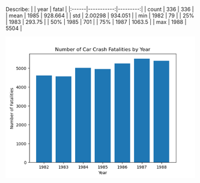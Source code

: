 Describe:
|       |       year |    fatal |
|:------|-----------:|---------:|
| count |  336       |  336     |
| mean  | 1985       |  928.664 |
| std   |    2.00298 |  934.051 |
| min   | 1982       |   79     |
| 25%   | 1983       |  293.75  |
| 50%   | 1985       |  701     |
| 75%   | 1987       | 1063.5   |
| max   | 1988       | 5504     |

![driving_fatalities](python_files/outputs/driving_fatalities.png)
